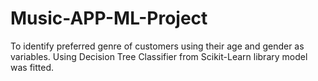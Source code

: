 # Music-APP-ML-Project
To identify preferred genre of customers using their age and gender as variables. Using Decision Tree Classifier from Scikit-Learn library model was fitted.
